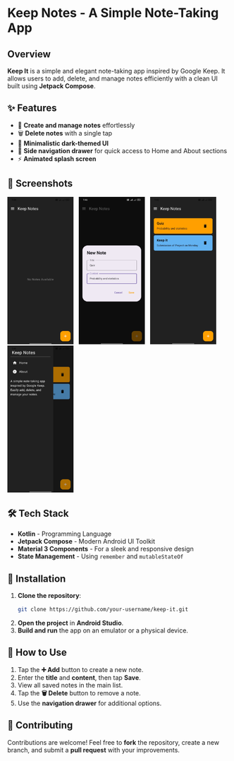 # Keep Notes - A Simple Note-Taking App

## Overview
**Keep It** is a simple and elegant note-taking app inspired by Google Keep. It allows users to add, delete, and manage notes efficiently with a clean UI built using **Jetpack Compose**.

## ✨ Features
- 📝 **Create and manage notes** effortlessly
- 🗑️ **Delete notes** with a single tap
- 🎨 **Minimalistic dark-themed UI**
- 📌 **Side navigation drawer** for quick access to Home and About sections
- ⚡ **Animated splash screen**

## 📸 Screenshots

<img src="screenshots/d.jpg" width="150"> &nbsp; <img src="screenshots/c.jpg" width="150"> &nbsp; <img src="screenshots/b.jpg" width="150"> &nbsp; <img src="screenshots/a.jpg" width="150"> 

## 🛠 Tech Stack
- **Kotlin** - Programming Language
- **Jetpack Compose** - Modern Android UI Toolkit
- **Material 3 Components** - For a sleek and responsive design
- **State Management** - Using `remember` and `mutableStateOf`

## 🚀 Installation
1. **Clone the repository**:
   ```sh
   git clone https://github.com/your-username/keep-it.git
   ```
2. **Open the project** in **Android Studio**.
3. **Build and run** the app on an emulator or a physical device.

## 🎯 How to Use
1. Tap the **➕ Add** button to create a new note.
2. Enter the **title** and **content**, then tap **Save**.
3. View all saved notes in the main list.
4. Tap the **🗑️ Delete** button to remove a note.
5. Use the **navigation drawer** for additional options.

## 🤝 Contributing
Contributions are welcome! Feel free to **fork** the repository, create a new branch, and submit a **pull request** with your improvements.
